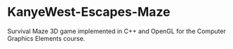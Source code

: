 # KanyeWest-Escapes-Maze
Survival Maze 3D game implemented in C++ and OpenGL for the Computer Graphics Elements course.
